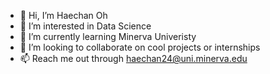 - 👋 Hi, I’m Haechan Oh
- 👀 I’m interested in Data Science
- 🌱 I’m currently learning Minerva Univeristy
- 💞️ I’m looking to collaborate on cool projects or internships
- 📫 Reach me out through haechan24@uni.minerva.edu

<!---
haechan01/haechan01 is a ✨ special ✨ repository because its `README.md` (this file) appears on your GitHub profile.
You can click the Preview link to take a look at your changes.
--->
